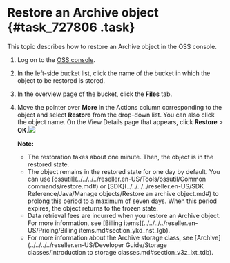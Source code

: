 # Restore an Archive object {#task_727806 .task}

This topic describes how to restore an Archive object in the OSS console.

1.  Log on to the [OSS console](https://partners-intl.console.aliyun.com/#/oss).
2.  In the left-side bucket list, click the name of the bucket in which the object to be restored is stored.
3.  In the overview page of the bucket, click the **Files** tab.
4.  Move the pointer over **More** in the Actions column corresponding to the object and select **Restore** from the drop-down list. You can also click the object name. On the View Details page that appears, click **Restore** \> **OK**.![](http://static-aliyun-doc.oss-cn-hangzhou.aliyuncs.com/assets/img/570229/156878484749531_en-US.png)

 

    **Note:** 

    -   The restoration takes about one minute. Then, the object is in the restored state.
    -   The object remains in the restored state for one day by default. You can use [ossutil](../../../../reseller.en-US/Tools/ossutil/Common commands/restore.md#) or [SDK](../../../../reseller.en-US/SDK Reference/Java/Manage objects/Restore an archive object.md#) to prolong this period to a maximum of seven days. When this period expires, the object returns to the frozen state.
    -   Data retrieval fees are incurred when you restore an Archive object. For more information, see [Billing items](../../../../reseller.en-US/Pricing/Billing items.md#section_ykd_nst_lgb).
    -   For more information about the Archive storage class, see [Archive](../../../../reseller.en-US/Developer Guide/Storage classes/Introduction to storage classes.md#section_v3z_lxt_tdb).

